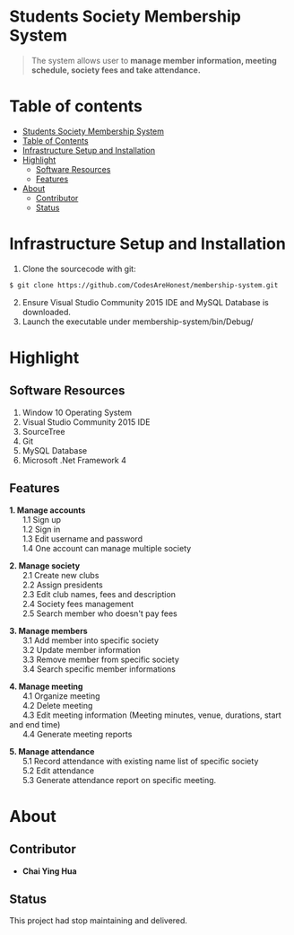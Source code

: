 Students Society Membership System
===================================

> The system allows user to **manage member information, meeting schedule, society fees and take attendance.**

Table of contents
=================

  * [Students Society Membership System](#students-society-membership-system)
  * [Table of Contents](#table-of-contents)
  * [Infrastructure Setup and Installation](#infrastructure-setup-and-installation)
  * [Highlight](#highlight)
    * [Software Resources](#software-resources)
    * [Features](#features)
  * [About](#about)
    * [Contributor](#contributor)
    * [Status](#status)

Infrastructure Setup and Installation 
=====================================
1. Clone the sourcecode with git: 
```sh
$ git clone https://github.com/CodesAreHonest/membership-system.git
```  
2. Ensure Visual Studio Community 2015 IDE and MySQL Database is downloaded. 
3. Launch the executable under membership-system/bin/Debug/

Highlight
=========

Software Resources
------------------
1. Window 10 Operating System  
2. Visual Studio Community 2015 IDE  
3. SourceTree 
4. Git  
5. MySQL Database
6. Microsoft .Net Framework 4

Features 
-------- 
**1. Manage accounts**  
    &nbsp;&nbsp;&nbsp;&nbsp;&nbsp;&nbsp;1.1 Sign up  
    &nbsp;&nbsp;&nbsp;&nbsp;&nbsp;&nbsp;1.2 Sign in  
    &nbsp;&nbsp;&nbsp;&nbsp;&nbsp;&nbsp;1.3 Edit username and password  
    &nbsp;&nbsp;&nbsp;&nbsp;&nbsp;&nbsp;1.4 One account can manage multiple society  
      
**2. Manage society**  
    &nbsp;&nbsp;&nbsp;&nbsp;&nbsp;&nbsp;2.1 Create new clubs  
    &nbsp;&nbsp;&nbsp;&nbsp;&nbsp;&nbsp;2.2 Assign presidents  
    &nbsp;&nbsp;&nbsp;&nbsp;&nbsp;&nbsp;2.3 Edit club names, fees and description  
    &nbsp;&nbsp;&nbsp;&nbsp;&nbsp;&nbsp;2.4 Society fees management  
    &nbsp;&nbsp;&nbsp;&nbsp;&nbsp;&nbsp;2.5 Search member who doesn't pay fees  
      
**3. Manage members**  
    &nbsp;&nbsp;&nbsp;&nbsp;&nbsp;&nbsp;3.1 Add member into specific society  
    &nbsp;&nbsp;&nbsp;&nbsp;&nbsp;&nbsp;3.2 Update member information  
    &nbsp;&nbsp;&nbsp;&nbsp;&nbsp;&nbsp;3.3 Remove member from specific society  
    &nbsp;&nbsp;&nbsp;&nbsp;&nbsp;&nbsp;3.4 Search specific member informations  
      
**4. Manage meeting**  
    &nbsp;&nbsp;&nbsp;&nbsp;&nbsp;&nbsp;4.1 Organize meeting  
    &nbsp;&nbsp;&nbsp;&nbsp;&nbsp;&nbsp;4.2 Delete meeting  
    &nbsp;&nbsp;&nbsp;&nbsp;&nbsp;&nbsp;4.3 Edit meeting information (Meeting minutes, venue, durations, start and end time)  
    &nbsp;&nbsp;&nbsp;&nbsp;&nbsp;&nbsp;4.4 Generate meeting reports  
      
**5. Manage attendance**  
    &nbsp;&nbsp;&nbsp;&nbsp;&nbsp;&nbsp;5.1 Record attendance with existing name list of specific society  
    &nbsp;&nbsp;&nbsp;&nbsp;&nbsp;&nbsp;5.2 Edit attendance  
    &nbsp;&nbsp;&nbsp;&nbsp;&nbsp;&nbsp;5.3 Generate attendance report on specific meeting.  
    
About 
===== 
Contributor  
------------
- **Chai Ying Hua** 

Status 
------
This project had stop maintaining and delivered. 




